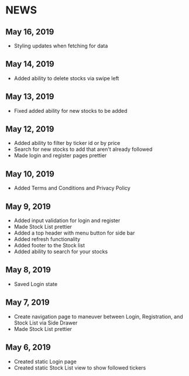 # NEWS

## May 16, 2019
- Styling updates when fetching for data

## May 14, 2019
- Added ability to delete stocks via swipe left

## May 13, 2019
- Fixed added ability for new stocks to be added 

## May 12, 2019
- Added ability to filter by ticker id or by price 
- Search for new stocks to add that aren't already followed
- Made login and register pages prettier

## May 10, 2019
- Added Terms and Conditions and Privacy Policy 

## May 9, 2019
- Added input validation for login and register 
- Made Stock List prettier
- Added a top header with menu button for side bar
- Added refresh functionality 
- Added footer to the Stock list 
- Added ability to search for your stocks  

## May 8, 2019
- Saved Login state 

## May 7, 2019
- Create navigation page to maneuver between Login, Registration, and Stock List via Side Drawer
- Made Stock List prettier

## May 6, 2019
- Created static Login page
- Created static Stock List view to show followed tickers